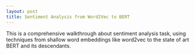 ```yaml
---
layout: post
title: Sentiment Analysis from Word2Vec to BERT
---
```


This is a comprehensive walkthrough about sentiment analysis task, using techniques from shallow word embeddings like word2vec to the state of art BERT and its descendants.